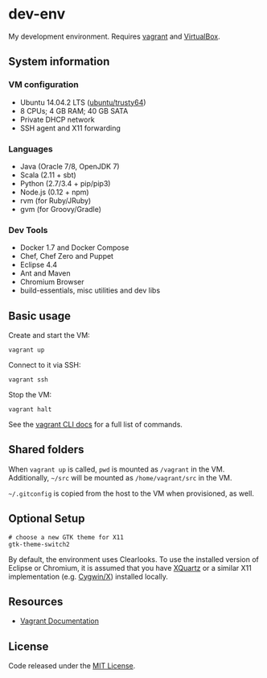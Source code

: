 # dev-env

My development environment. Requires [vagrant](http://www.vagrantup.com/downloads.html) and [VirtualBox](https://www.virtualbox.org/wiki/Downloads).

## System information

### VM configuration

  * Ubuntu 14.04.2 LTS ([ubuntu/trusty64](https://atlas.hashicorp.com/ubuntu/boxes/trusty64))
  * 8 CPUs; 4 GB RAM; 40 GB SATA
  * Private DHCP network
  * SSH agent and X11 forwarding

### Languages

  * Java (Oracle 7/8, OpenJDK 7)
  * Scala (2.11 + sbt)
  * Python (2.7/3.4 + pip/pip3)
  * Node.js (0.12 + npm)
  * rvm (for Ruby/JRuby)
  * gvm (for Groovy/Gradle)

### Dev Tools

  * Docker 1.7 and Docker Compose
  * Chef, Chef Zero and Puppet
  * Eclipse 4.4
  * Ant and Maven
  * Chromium Browser
  * build-essentials, misc utilities and dev libs

## Basic usage

Create and start the VM:

    vagrant up

Connect to it via SSH:

    vagrant ssh

Stop the VM:

    vagrant halt

See the [vagrant CLI docs](https://docs.vagrantup.com/v2/cli/index.html) for a full list of commands.

## Shared folders

When `vagrant up` is called, `pwd` is mounted as `/vagrant` in the VM. Additionally, `~/src` will be mounted as `/home/vagrant/src` in the VM.

`~/.gitconfig` is copied from the host to the VM when provisioned, as well.

## Optional Setup

    # choose a new GTK theme for X11
    gtk-theme-switch2

By default, the environment uses Clearlooks. To use the installed version of Eclipse or Chromium, it is assumed that you have [XQuartz](http://xquartz.macosforge.org/landing/) or a similar X11 implementation (e.g. [Cygwin/X](http://en.wikipedia.org/wiki/Cygwin/X)) installed locally.

## Resources

  * [Vagrant Documentation](https://docs.vagrantup.com/v2/)

## License

Code released under the [MIT License](LICENSE).